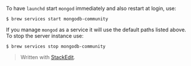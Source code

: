 To have  `launchd`  start  `mongod`  immediately and also restart at login, use:

```
$ brew services start mongodb-community

```

If you manage  `mongod`  as a service it will use the default paths listed above. To stop the server instance use:

```
$ brew services stop mongodb-community
```




> Written with [StackEdit](https://stackedit.io/).
<!--stackedit_data:
eyJoaXN0b3J5IjpbLTIwNTcxNzA3OTAsNzMwOTk4MTE2XX0=
-->